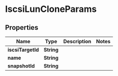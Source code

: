 

# IscsiLunCloneParams


## Properties

Name | Type | Description | Notes
------------ | ------------- | ------------- | -------------
**iscsiTargetId** | **String** |  | 
**name** | **String** |  | 
**snapshotId** | **String** |  | 



